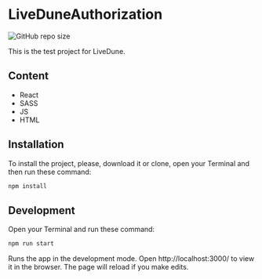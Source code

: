 # LiveDuneAuthorization

![GitHub repo size](https://img.shields.io/github/repo-size/Deliora90/LiveDuneAuthorization)

This is the test project for LiveDune.

## Content
* React
* SASS
* JS
* HTML

## Installation
To install the project, please, download it or clone, open your Terminal and then run these command:
```sh
npm install
```

## Development
Open your Terminal and run these command:
```sh
npm run start
```
Runs the app in the development mode.
Open http://localhost:3000/ to view it in the browser.
The page will reload if you make edits.